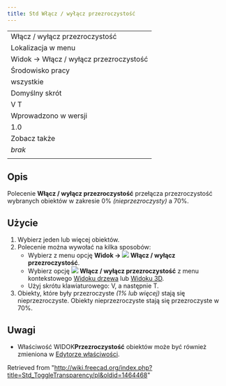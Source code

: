 ```yaml
---
title: Std Włącz / wyłącz przezroczystość
---
```

|  |
| --- |
| Włącz / wyłącz przezroczystość |
| Lokalizacja w menu |
| Widok → Włącz / wyłącz przezroczystość |
| Środowisko pracy |
| wszystkie |
| Domyślny skrót |
| V T |
| Wprowadzono w wersji |
| 1.0 |
| Zobacz także |
| *brak* |
|  |

## Opis

Polecenie **Włącz / wyłącz przezroczystość** przełącza przezroczystość wybranych obiektów w zakresie 0% *(nieprzezroczysty)* a 70%.

## Użycie

1. Wybierz jeden lub więcej obiektów.
2. Polecenie można wywołać na kilka sposobów:
   * Wybierz z menu opcję **Widok → ![](/images/Std_ToggleTransparency.svg) Włącz / wyłącz przezroczystość**.
   * Wybierz opcję **![](/images/Std_ToggleTransparency.svg) Włącz / wyłącz przezroczystość** z menu kontekstowego [Widoku drzewa](/Tree_view/pl "Tree view/pl") lub [Widoku 3D](/3D_view/pl "3D view/pl").
   * Użyj skrótu klawiaturowego: V, a następnie T.
3. Obiekty, które były przezroczyste *(1% lub więcej)* stają się nieprzezroczyste. Obiekty nieprzezroczyste stają się przezroczyste w 70%.

## Uwagi

* Właściwość WIDOK**Przezroczystość** obiektów może być również zmieniona w [Edytorze właściwości](/Property_editor/pl "Property editor/pl").

Retrieved from "<http://wiki.freecad.org/index.php?title=Std_ToggleTransparency/pl&oldid=1464468>"